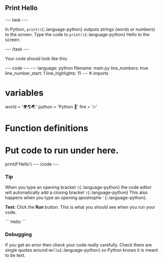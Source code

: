 <h2 class="c-project-heading--task">Print Hello</h2>

\--- task ---

In Python, `print()`{:.language-python} outputs strings (words or numbers) to the screen.
Type the code to `print()`{:.language-python} Hello to the screen:

\--- /task ---

Your code should look like this:

<div class="c-project-code">
--- code ---
---
language: python
filename: main.py
line_numbers: true
line_number_start: 1
line_highlights: 11
---
# imports

# variables

world = '🌍🌎🌏'
python = 'Python 🐍'
fire = '🔥'

# Function definitions

# Put code to run under here.

print(f'Hello')
\--- /code ---

</div>

<div class="c-project-callout c-project-callout--tip">

### Tip

When you type an opening bracket `(`{:.language-python} the code editor will automatically add a closing bracket `)`{:.language-python}
This also happens when you type an opening apostrophe `'`{:.language-python}.

</div>

**Test:** Click the **Run** button.
This is what you should see when you run your code.

<div class="c-project-output">
```
Hello
```
</div>

<div class="c-project-callout c-project-callout--debug">

### Debugging

If you get an error then check your code really carefully. Check there are single quotes around `Hello`{:.language-python} so Python knows it is meant to be text.

</div>
